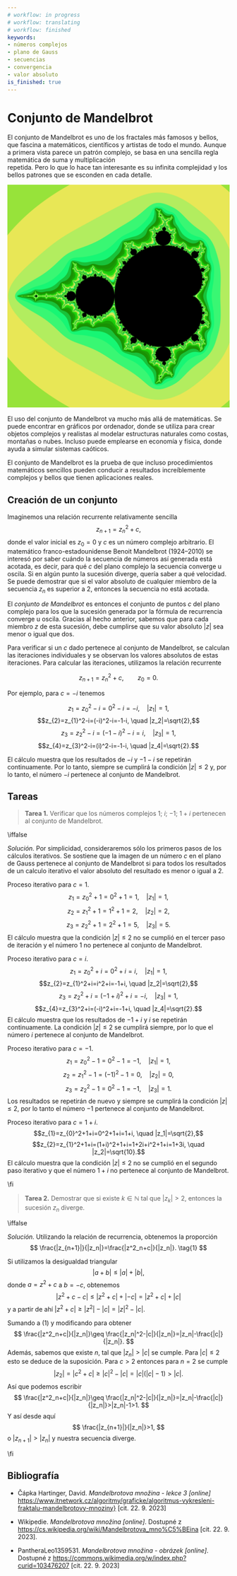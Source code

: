 ```yaml
---
# workflow: in progress
# workflow: translating
# workflow: finished
keywords:
- números complejos
- plano de Gauss
- secuencias
- convergencia
- valor absoluto
is_finished: true
---
```


# Conjunto de Mandelbrot

El conjunto de Mandelbrot es uno de los fractales 
 más famosos y bellos, que fascina a matemáticos, 
científicos y artistas de todo el mundo. Aunque a primera vista 
parece un patrón complejo, se basa en 
una sencilla regla matemática de suma y multiplicación  
repetida. Pero lo que lo hace tan interesante es 
su infinita complejidad y los bellos patrones que se 
esconden en cada detalle.

![Conjunto de Mandelbrot. El color de los puntos de su vecindad corresponde al orden del miembro de la secuencia que se encuentra primero que se dirige al infinito.](Mandelbrot.png)

El uso del conjunto de Mandelbrot va mucho más allá de 
matemáticas. Se puede encontrar en gráficos por ordenador, donde se 
utiliza para crear objetos complejos y realistas
al modelar estructuras naturales como costas, montañas 
o nubes. Incluso puede emplearse en economía y física, donde 
ayuda a simular sistemas caóticos.

El conjunto de Mandelbrot es la prueba de que incluso procedimientos 
matemáticos sencillos pueden conducir a resultados 
increíblemente complejos y bellos que tienen aplicaciones 
reales.

## Creación de un conjunto

Imaginemos una relación recurrente relativamente sencilla
$$
z_{n+1}=z_{n}^2+c,
$$ 
donde el valor inicial es $z_0=0$ y $c$ es un número 
complejo arbitrario. El matemático franco-estadounidense Benoit Mandelbrot (1924–2010) 
se interesó por saber cuándo la secuencia de números así generada está acotada, es decir, para qué $c$ 
del plano complejo la secuencia converge u oscila. Si en algún punto 
la sucesión diverge, quería saber a qué velocidad. Se puede demostrar que 
si el valor absoluto de cualquier miembro de la secuencia $z_{n}$ es superior a 2, 
entonces la secuencia no está acotada. 

El *conjunto de Mandelbrot* es entonces el conjunto de puntos $c$ del plano complejo para los que la sucesión generada por la fórmula de recurrencia converge u oscila. Gracias al hecho anterior, sabemos que para cada miembro $z$ de esta sucesión, debe cumplirse que su valor absoluto $|z|$ sea menor o igual que dos. 

Para verificar si un $c$ dado pertenece al conjunto de Mandelbrot, se calculan las iteraciones individuales y se observan los valores absolutos de estas iteraciones. Para calcular las iteraciones, utilizamos la relación recurrente

$$
z_{n+1}=z_{n}^2+c,\qquad z_0=0.
$$

Por ejemplo, para $c=-i$ tenemos

$$z_{1}=z_{0}^2-i=0^2-i=-i, \quad |z_1|=1,$$
$$z_{2}=z_{1}^2-i=(-i)^2-i=-1-i, \quad |z_2|=\sqrt{2},$$
$$z_{3}=z_{2}^2-i=(-1-i)^2-i=i, \quad |z_3|=1,$$
$$z_{4}=z_{3}^2-i=(i)^2-i=-1-i, \quad |z_4|=\sqrt{2}.$$

El cálculo muestra que los resultados de $-i$ y $-1-i$ se repetirán continuamente. 
Por lo tanto, siempre se cumplirá la condición $|z|\leq2$ y, por lo tanto, el número $-i$ pertenece al conjunto 
de Mandelbrot.

## Tareas

> **Tarea 1.** Verificar que los números complejos $1$; $i$; $-1$; $1+i$ pertenecen al conjunto de Mandelbrot.

\iffalse

*Solución.* Por simplicidad, consideraremos sólo los primeros pasos 
de los cálculos iterativos. Se sostiene que la imagen de un número $c$ en el plano de Gauss pertenece al conjunto 
de Mandelbrot si para todos los resultados de un calculo iterativo el valor 
absoluto del resultado es menor o igual a $2$.

Proceso iterativo para $c=1$.
$$z_{1}=z_{0}^2+1=0^2+1=1, \quad |z_1|=1,$$
$$z_{2}=z_{1}^2+1=1^2+1=2, \quad |z_2|=2,$$
$$z_{3}=z_{2}^2+1=2^2+1=5, \quad |z_3|=5.$$
El cálculo muestra que la condición $|z|\leq2$ no se cumplió en el tercer 
paso de iteración y el número $1$ no pertenece al conjunto de Mandelbrot.

Proceso iterativo para $c=i$.
$$z_{1}=z_{0}^2+i=0^2+i=i, \quad |z_1|=1,$$
$$z_{2}=z_{1}^2+i=i^2+i=-1+i, \quad |z_2|=\sqrt{2},$$
$$z_{3}=z_{2}^2+i=(-1+i)^2+i=-i, \quad |z_3|=1,$$
$$z_{4}=z_{3}^2+i=(-i)^2+i=-1+i, \quad |z_4|=\sqrt{2}.$$
El cálculo muestra que los resultados de $-1+i$ y $i$ se repetirán continuamente. 
La condición $|z|\leq2$ se cumplirá siempre, por lo que el número $i$ pertenece 
al conjunto de Mandelbrot.

Proceso iterativo para $c=-1$.
$$z_{1}=z_{0}^2-1=0^2-1=-1, \quad |z_1|=1,$$
$$z_{2}=z_{1}^2-1=(-1)^2-1=0, \quad |z_2|=0,$$
$$z_{3}=z_{2}^2-1=0^2-1=-1, \quad |z_3|=1.$$
Los resultados se repetirán de nuevo y siempre se cumplirá la condición $|z|\leq2$, 
por lo tanto el número $-1$ pertenece al conjunto de Mandelbrot.

Proceso iterativo para $c=1+i$.
$$z_{1}=z_{0}^2+1+i=0^2+1+i=1+i, \quad |z_1|=\sqrt{2},$$
$$z_{2}=z_{1}^2+1+i=(1+i)^2+1+i=1+2i+i^2+1+i=1+3i, \quad |z_2|=\sqrt{10}.$$
El cálculo muestra que la condición $|z|\leq2$ no se cumplió en el segundo 
paso iterativo y que el número $1+i$ no pertenece al conjunto de Mandelbrot.

\fi

> **Tarea 2.** Demostrar que si existe $k\in \mathbb{N}$ tal que $|z_k|>2$, entonces la sucesión $z_n$ diverge.

\iffalse

*Solución.* Utilizando la relación de recurrencia, obtenemos la proporción
$$
\frac{|z_{n+1}|}{|z_n|}=\frac{|z^2_n+c|}{|z_n|}. 
\tag{1}
$$

Si utilizamos la desigualdad triangular
$$
|a+b|\leq|a|+|b|,
$$ 
donde $a=z^2+c$ a $b=-c$, obtenemos
$$
|z^2+c-c|\leq|z^2+c|+|-c|=|z^2+c|+|c|
$$
y a partir de ahí $|z^2+c|\geq|z^2|-|c|=|z|^2-|c|$.

Sumando a $(1)$ y modificando para obtener
$$
\frac{|z^2_n+c|}{|z_n|}\geq \frac{|z_n|^2-|c|}{|z_n|}=|z_n|-\frac{|c|}{|z_n|}.
$$
Además, sabemos que existe $n$, tal que $|z_n|>|c|$ se cumple. Para $|c|\leq2$ esto se deduce de la suposición. Para $c>2$ entonces para $n=2$ se cumple 
$$
|z_2|=|c^2+c|\geq|c|^2-|c|=|c|(|c|-1)>|c|.
$$
Así que podemos escribir
$$
\frac{|z^2_n+c|}{|z_n|}\geq \frac{|z_n|^2-|c|}{|z_n|}=|z_n|-\frac{|c|}{|z_n|}>|z_n|-1>1.
$$
Y así desde aquí
$$
\frac{|z_{n+1}|}{|z_n|}>1,
$$
o $|z_{n+1}|>|z_n|$ y nuestra secuencia diverge.

\fi

## Bibliografía 

*  Čápka Hartinger, David. *Mandelbrotova množina - lekce 3 [online]* https://www.itnetwork.cz/algoritmy/graficke/algoritmus-vykresleni-fraktalu-mandelbrotovy-mnoziny} [cit. 22. 9. 2023]

* Wikipedie. *Mandelbrotova množina [online]*. Dostupné z https://cs.wikipedia.org/wiki/Mandelbrotova_mno%C5%BEina [cit. 22. 9. 2023].

* PantheraLeo1359531. *Mandelbrotova množina - obrázek [online]*. Dostupné z https://commons.wikimedia.org/w/index.php?curid=103476207 [cit. 22. 9. 2023]




